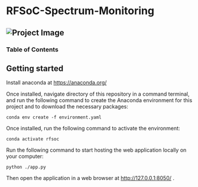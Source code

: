 # RFSoC-Spectrum-Monitoring

![Project Image](https://www.rfsoc-pynq.io/images/01_rfsoc_2x2_t.png)
---

### Table of Contents



## Getting started

Install anaconda at https://anaconda.org/


Once installed, navigate directory of this repository in a command terminal, and run the following command to create the Anaconda environment for this project and to download the necessary packages:

```
conda env create -f environment.yaml
```

Once installed, run the following command to activate the environment:

```
conda activate rfsoc
```


Run the following command to start hosting the web application locally on your computer:

```
python ./app.py
```


Then open the application in a web browser at http://127.0.0.1:8050/ .